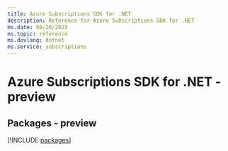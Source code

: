 ```yaml
---
title: Azure Subscriptions SDK for .NET
description: Reference for Azure Subscriptions SDK for .NET
ms.date: 08/20/2025
ms.topic: reference
ms.devlang: dotnet
ms.service: subscriptions
---
```

# Azure Subscriptions SDK for .NET - preview
## Packages - preview
[!INCLUDE [packages](subscriptions-index.md)]